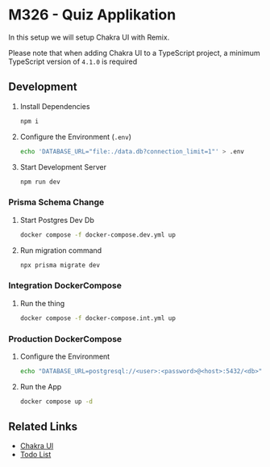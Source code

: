 # M326 - Quiz Applikation

In this setup we will setup Chakra UI with Remix.

Please note that when adding Chakra UI to a TypeScript project, a minimum TypeScript version of `4.1.0` is required

## Development

1. Install Dependencies

    ```sh
    npm i
    ```

2. Configure the Environment (`.env`)

    ```sh
    echo 'DATABASE_URL="file:./data.db?connection_limit=1"' > .env
    ```

3. Start Development Server

    ```sh
    npm run dev
    ```

### Prisma Schema Change

1. Start Postgres Dev Db

    ```sh
    docker compose -f docker-compose.dev.yml up
    ```

2. Run migration command

    ```sh
    npx prisma migrate dev
    ```

### Integration DockerCompose

1. Run the thing

    ```sh
    docker compose -f docker-compose.int.yml up
    ```

### Production DockerCompose

1. Configure the Environment

    ```sh
    echo "DATABASE_URL=postgresql://<user>:<password>@<host>:5432/<db>" > .env.prod
    ```

2. Run the App

    ```sh
    docker compose up -d
    ```

## Related Links

* [Chakra UI](https://chakra-ui.com/guides/getting-started/remix-guide)
* [Todo List](./TODO.md)

